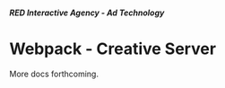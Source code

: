 ##### RED Interactive Agency - Ad Technology

Webpack - Creative Server
===============

More docs forthcoming. 
